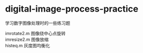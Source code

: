 # digital-image-process-practice
学习数字图像处理时的一些练习题

imrotate2.m 图像绕中心点旋转  
imresize2.m 图像放缩  
histeq.m 灰度图均衡化
